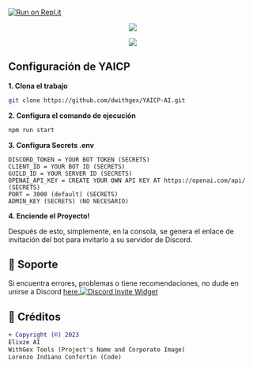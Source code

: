
[![Run on Repl.it](https://replit.com/badge/github/LobbyBot/Gex)](https://github.com/dwithgex/YAICP.git)
<p align="center">
  <img src="https://readme-typing-svg.herokuapp.com/?size=22&center=true&vCenter=true&width=500&lines=Elixze+AI" />
</p>


<p align="center">
  <img src="https://cdn.discordapp.com/attachments/923942428497567795/1099710157937725500/yaicp_banner.png" />
</p>


## Configuración de YAICP

**1. Clona el trabajo**
```bash
git clone https://github.com/dwithgex/YAICP-AI.git
```

**2. Configura el comando de ejecución**
```bash
npm run start
```

**3. Configura Secrets .env**
```
DISCORD_TOKEN = YOUR BOT TOKEN (SECRETS)
CLIENT_ID = YOUR BOT ID (SECRETS)
GUILD_ID = YOUR SERVER ID (SECRETS)
OPENAI_API_KEY = CREATE YOUR OWN API KEY AT https://openai.com/api/ (SECRETS)
PORT = 3000 (default) (SECRETS)
ADMIN_KEY (SECRETS) (NO NECESARIO)
```

**4. Enciende el Proyecto!** 



Después de esto, simplemente, en la consola, se genera el enlace de invitación del bot para invitarlo a su servidor de Discord.



## 👤 Soporte
Si encuentra errores, problemas o tiene recomendaciones, no dude en unirse a Discord 
[here.](https://discord.gg/TmyJfq49AP)[![Discord Invite Widget](http://invidget.switchblade.xyz/870691606297206814)](https://discord.com/invite/ZzQ5xzbQGc)


##  🌌 Créditos
```diff
+ Copyright (©) 2023
Elixze AI
WithGex Tools (Project's Name and Corporate Image)
Lorenzo Indiano Confortin (Code)
```
